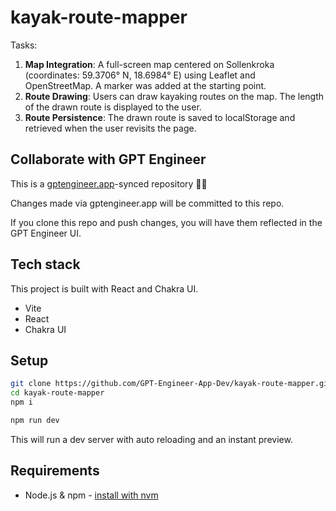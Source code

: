 # kayak-route-mapper

Tasks:
1. **Map Integration**: A full-screen map centered on Sollenkroka (coordinates: 59.3706° N, 18.6984° E) using Leaflet and OpenStreetMap. A marker was added at the starting point.
2. **Route Drawing**: Users can draw kayaking routes on the map. The length of the drawn route is displayed to the user.
3. **Route Persistence**: The drawn route is saved to localStorage and retrieved when the user revisits the page.

## Collaborate with GPT Engineer

This is a [gptengineer.app](https://gptengineer.app)-synced repository 🌟🤖

Changes made via gptengineer.app will be committed to this repo.

If you clone this repo and push changes, you will have them reflected in the GPT Engineer UI.

## Tech stack

This project is built with React and Chakra UI.

- Vite
- React
- Chakra UI

## Setup

```sh
git clone https://github.com/GPT-Engineer-App-Dev/kayak-route-mapper.git
cd kayak-route-mapper
npm i
```

```sh
npm run dev
```

This will run a dev server with auto reloading and an instant preview.

## Requirements

- Node.js & npm - [install with nvm](https://github.com/nvm-sh/nvm#installing-and-updating)
